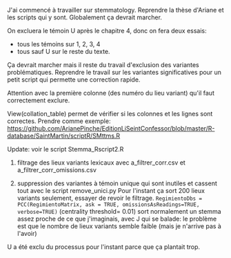 J'ai commencé à travailler sur stemmatology. Reprendre la thèse d'Ariane et les scripts qui y sont. Globalement ça devrait marcher. 

On excluera le témoin U après le chapitre 4, donc on fera deux essais: 
- tous les témoins sur 1, 2, 3, 4
- tous sauf U sur le reste du texte.

Ça devrait marcher mais il reste du travail d'exclusion des variantes problématiques. Reprendre le travail sur les variantes significatives pour un petit script qui permette une correction rapide.

Attention avec la première colonne (des numéro du lieu variant) qu'il faut correctement exclure. 

View(collation_table) permet de vérifier si les colonnes et les lignes sont correctes. Prendre comme exemple: https://github.com/ArianePinche/EditionLiSeintConfessor/blob/master/R-database/SaintMartin/scriptR/SMttms.R


Update: voir le script Stemma_Rscript2.R

1) filtrage des lieux variants lexicaux avec a_filtrer_corr.csv et a_filtrer_corr_omissions.csv

2) suppression des variantes à témoin unique qui sont inutiles et cassent tout avec le script remove_unici.py Pour l'instant ça sort 200 lieux variants seulement, essayer de revoir le filtrage. `RegimientoDbs = PCC(RegimientoMatrix, ask = TRUE, omissionsAsReadings=TRUE, verbose=TRUE)` (centrality threshold= 0.01) sort normalement un stemma assez proche de ce que j'imaginais, avec J qui se balade: le problème est que le nombre de lieux variants semble faible (mais je n'arrive pas à l'avoir)

U a été exclu du processus pour l'instant parce que ça plantait trop.
